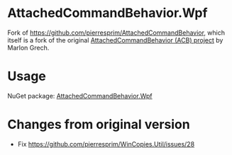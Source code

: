 # AttachedCommandBehavior.Wpf

Fork of https://github.com/pierresprim/AttachedCommandBehavior, which itself is a fork of the original [AttachedCommandBehavior (ACB) project](https://marlongrech.wordpress.com/2008/12/13/attachedcommandbehavior-v2-aka-acb/) by Marlon Grech.

# Usage

NuGet package: [AttachedCommandBehavior.Wpf](https://www.nuget.org/packages/AttachedCommandBehavior.Wpf/)

# Changes from original version

-  Fix https://github.com/pierresprim/WinCopies.Util/issues/28
